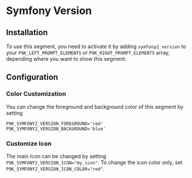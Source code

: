 # Symfony Version

## Installation

To use this segment, you need to activate it by adding `symfony2_version` to your
`P9K_LEFT_PROMPT_ELEMENTS` or `P9K_RIGHT_PROMPT_ELEMENTS` array, depending
where you want to show this segment.

## Configuration

### Color Customization

You can change the foreground and background color of this segment by setting
```
P9K_SYMFONY2_VERSION_FOREGROUND='red'
P9K_SYMFONY2_VERSION_BACKGROUND='blue'
```

### Customize Icon

The main Icon can be changed by setting `P9K_SYMFONY2_VERSION_ICON="my_icon"`. To change the
icon color only, set `P9K_SYMFONY2_VERSION_ICON_COLOR="red"`.
